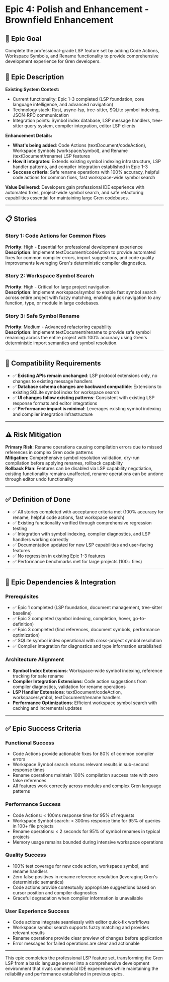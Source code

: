 # Epic 4: Polish and Enhancement - Brownfield Enhancement

## 🎯 Epic Goal
Complete the professional-grade LSP feature set by adding Code Actions, Workspace Symbols, and Rename functionality to provide comprehensive development experience for Gren developers.

## 📝 Epic Description

**Existing System Context:**
- Current functionality: Epic 1-3 completed (LSP foundation, core language intelligence, and advanced navigation)
- Technology stack: Rust, async-lsp, tree-sitter, SQLite symbol indexing, JSON-RPC communication
- Integration points: Symbol index database, LSP message handlers, tree-sitter query system, compiler integration, editor LSP clients

**Enhancement Details:**
- **What's being added**: Code Actions (textDocument/codeAction), Workspace Symbols (workspace/symbol), and Rename (textDocument/rename) LSP features
- **How it integrates**: Extends existing symbol indexing infrastructure, LSP handler patterns, and compiler integration established in Epic 1-3
- **Success criteria**: Safe rename operations with 100% accuracy, helpful code actions for common fixes, fast workspace-wide symbol search

**Value Delivered**: Developers gain professional IDE experience with automated fixes, project-wide symbol search, and safe refactoring capabilities essential for maintaining large Gren codebases.

---

## 📋 Stories

### Story 1: Code Actions for Common Fixes
**Priority**: High - Essential for professional development experience  
**Description**: Implement textDocument/codeAction to provide automated fixes for common compiler errors, import suggestions, and code quality improvements leveraging Gren's deterministic compiler diagnostics.

### Story 2: Workspace Symbol Search
**Priority**: High - Critical for large project navigation  
**Description**: Implement workspace/symbol to enable fast symbol search across entire project with fuzzy matching, enabling quick navigation to any function, type, or module in large codebases.

### Story 3: Safe Symbol Rename
**Priority**: Medium - Advanced refactoring capability  
**Description**: Implement textDocument/rename to provide safe symbol renaming across the entire project with 100% accuracy using Gren's deterministic import semantics and symbol resolution.

---

## 🔧 Compatibility Requirements

- ✅ **Existing APIs remain unchanged**: LSP protocol extensions only, no changes to existing message handlers
- ✅ **Database schema changes are backward compatible**: Extensions to existing SQLite symbol index for workspace search
- ✅ **UI changes follow existing patterns**: Consistent with existing LSP response formats and editor integrations
- ✅ **Performance impact is minimal**: Leverages existing symbol indexing and compiler integration infrastructure

---

## ⚠️ Risk Mitigation

**Primary Risk**: Rename operations causing compilation errors due to missed references in complex Gren code patterns  
**Mitigation**: Comprehensive symbol resolution validation, dry-run compilation before applying renames, rollback capability  
**Rollback Plan**: Features can be disabled via LSP capability negotiation, existing functionality remains unaffected, rename operations can be undone through editor undo functionality

---

## ✅ Definition of Done

- ✅ All stories completed with acceptance criteria met (100% accuracy for rename, helpful code actions, fast workspace search)
- ✅ Existing functionality verified through comprehensive regression testing
- ✅ Integration with symbol indexing, compiler diagnostics, and LSP handlers working correctly
- ✅ Documentation updated for new LSP capabilities and user-facing features
- ✅ No regression in existing Epic 1-3 features
- ✅ Performance benchmarks met for large projects (100+ files)

---

## 🔗 Epic Dependencies & Integration

### Prerequisites
- ✅ Epic 1 completed (LSP foundation, document management, tree-sitter baseline)
- ✅ Epic 2 completed (symbol indexing, completion, hover, go-to-definition)
- ✅ Epic 3 completed (find references, document symbols, performance optimization)
- ✅ SQLite symbol index operational with cross-project symbol resolution
- ✅ Compiler integration for diagnostics and type information established

### Architecture Alignment
- **Symbol Index Extensions**: Workspace-wide symbol indexing, reference tracking for safe rename
- **Compiler Integration Extensions**: Code action suggestions from compiler diagnostics, validation for rename operations
- **LSP Handler Extensions**: textDocument/codeAction, workspace/symbol, textDocument/rename handlers
- **Performance Optimizations**: Efficient workspace symbol search with caching and incremental updates

---

## ✅ Epic Success Criteria

### Functional Success
- Code Actions provide actionable fixes for 80% of common compiler errors
- Workspace Symbol search returns relevant results in sub-second response times
- Rename operations maintain 100% compilation success rate with zero false references
- All features work correctly across modules and complex Gren language patterns

### Performance Success
- Code Actions: < 100ms response time for 95% of requests
- Workspace Symbol search: < 300ms response time for 95% of queries in 100+ file projects
- Rename operations: < 2 seconds for 95% of symbol renames in typical projects
- Memory usage remains bounded during intensive workspace operations

### Quality Success
- 100% test coverage for new code action, workspace symbol, and rename handlers
- Zero false positives in rename reference resolution (leveraging Gren's deterministic semantics)
- Code actions provide contextually appropriate suggestions based on cursor position and compiler diagnostics
- Graceful degradation when compiler information is unavailable

### User Experience Success
- Code actions integrate seamlessly with editor quick-fix workflows
- Workspace symbol search supports fuzzy matching and provides relevant results
- Rename operations provide clear preview of changes before application
- Error messages for failed operations are clear and actionable

---

This epic completes the professional LSP feature set, transforming the Gren LSP from a basic language server into a comprehensive development environment that rivals commercial IDE experiences while maintaining the reliability and performance established in previous epics.